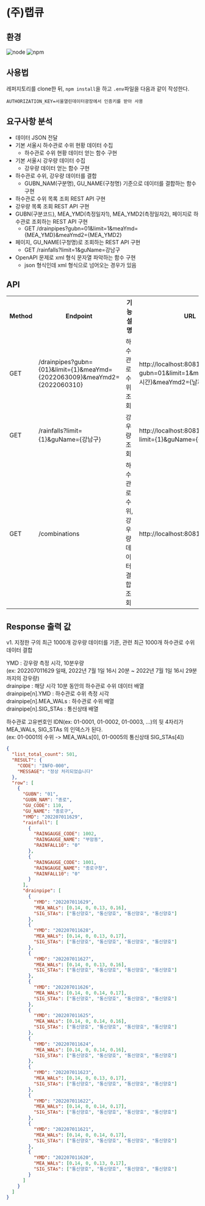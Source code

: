 # (주)랩큐
## 환경
![node](https://img.shields.io/badge/node-v16.15.1-3776AB?&style=plastic&logo=JavaScript&logoColor=white?label=healthinesses)
![npm](https://img.shields.io/badge/npm-v8.13.1-7986cb?&style=plastic&logo=npm&logoColor=white?label=healthinesses)
## 사용법
레퍼지토리를 clone한 뒤, `npm install`을 하고 `.env`파일을 다음과 같이 작성한다.
```
AUTHORIZATION_KEY=서울열린데이터광장에서 인증키를 받아 사용
```
## 요구사항 분석
* 데이터 JSON 전달
* 기본 서울시 하수관로 수위 현황 데이터 수집
  - 하수관로 수위 현황 데이터 얻는 함수 구현
* 기본 서울시 강우량 데이터 수집
  - 강우량 데이터 얻는 함수 구현
* 하수관로 수위, 강우량 데이터를 결합
  - GUBN_NAM(구분명), GU_NAME(구청명) 기준으로 데이터를 결합하는 함수 구현
* 하수관로 수위 목록 조회 REST API 구현
* 강우량 목록 조회 REST API 구현
* GUBN(구분코드), MEA_YMD(측정일자1), MEA_YMD2(측정일자2), 페이지로 하수관로 조회하는 REST API 구현
  - GET /drainpipes?gubn=01&limit=1&meaYmd={MEA_YMD}&meaYmd2={MEA_YMD2}
* 페이지, GU_NAME(구청명)로 조회하는 REST API 구현
  - GET /rainfalls?limit=1&guName=강남구
* OpenAPI 문제로 xml 형식 문자열 파악하는 함수 구현
  - json 형식인데 xml 형식으로 넘어오는 경우가 있음
## API
<table>
<tr>
    <th>Method</th><th>Endpoint</th><th>기 능 설 명</th><th>URL</th>
</tr>
<tr>
    <td>GET</td>
    <td>/drainpipes?gubn={01}&limit={1}&meaYmd={2022063009}&meaYmd2={2022060310}</td>
    <td>하수관로 수위 조회</td>
    <td>http://localhost:8081/drainpipes?gubn=01&limit=1&meaYmd={날짜시간}&meaYmd2={날짜시간}</td>
</tr>
<tr>
    <td>GET</td>
    <td>/rainfalls?limit={1}&guName={강남구}</td>
    <td>강우량 조회</td>
    <td>http://localhost:8081/rainfalls?limit={1}&guName={강남구}</td>
</tr>
<tr>
    <td>GET</td>
    <td>/combinations</td>
    <td>하수관로 수위, 강우량 데이터 결합 조회</td>
    <td>http://localhost:8081/combinations</td>
</tr>
</table>

## Response 출력 값
v1. 지정한 구의 최근 1000개 강우량 데이터를 기준, 관련 최근 1000개 하수관로 수위 데이터 결합

YMD : 강우량 측정 시각, 10분우량  
(ex: 202207011629 일때, 2022년 7월 1일 16시 20분 ~ 2022년 7월 1일 16시 29분까지의 강우량)  
drainpipe : 해당 시각 10분 동안의 하수관로 수위 데이터 배열  
drainpipe[n].YMD : 하수관로 수위 측정 시각  
drainpipe[n].MEA_WALs : 하수관로 수위 배열  
drainpipe[n].SIG_STAs : 통신상태 배열  

하수관로 고유번호인 IDN(ex: 01-0001, 01-0002, 01-0003, ...)의 뒷 4자리가
MEA_WALs, SIG_STAs 의 인덱스가 된다.  
(ex: 01-0001의 수위 -> MEA_WALs[0], 01-0005의 통신상태 SIG_STAs[4])

```json
{
  "list_total_count": 501,
  "RESULT": {
    "CODE": "INFO-000",
    "MESSAGE": "정상 처리되었습니다"
  },
  "row": [
    {
      "GUBN": "01",
      "GUBN_NAM": "종로",
      "GU_CODE": 110,
      "GU_NAME": "종로구",
      "YMD": "202207011629",
      "rainfall": [
        {
          "RAINGAUGE_CODE": 1002,
          "RAINGAUGE_NAME": "부암동",
          "RAINFALL10": "0"
        },
        {
          "RAINGAUGE_CODE": 1001,
          "RAINGAUGE_NAME": "종로구청",
          "RAINFALL10": "0"
        }
      ],
      "drainpipe": [
        {
          "YMD": "202207011629",
          "MEA_WALs": [0.14, 0, 0.13, 0.16],
          "SIG_STAs": ["통신양호", "통신양호", "통신양호", "통신양호"]
        },
        {
          "YMD": "202207011628",
          "MEA_WALs": [0.14, 0, 0.13, 0.17],
          "SIG_STAs": ["통신양호", "통신양호", "통신양호", "통신양호"]
        },
        {
          "YMD": "202207011627",
          "MEA_WALs": [0.14, 0, 0.13, 0.16],
          "SIG_STAs": ["통신양호", "통신양호", "통신양호", "통신양호"]
        },
        {
          "YMD": "202207011626",
          "MEA_WALs": [0.14, 0, 0.14, 0.17],
          "SIG_STAs": ["통신양호", "통신양호", "통신양호", "통신양호"]
        },
        {
          "YMD": "202207011625",
          "MEA_WALs": [0.14, 0, 0.14, 0.16],
          "SIG_STAs": ["통신양호", "통신양호", "통신양호", "통신양호"]
        },
        {
          "YMD": "202207011624",
          "MEA_WALs": [0.14, 0, 0.14, 0.16],
          "SIG_STAs": ["통신양호", "통신양호", "통신양호", "통신양호"]
        },
        {
          "YMD": "202207011623",
          "MEA_WALs": [0.14, 0, 0.13, 0.17],
          "SIG_STAs": ["통신양호", "통신양호", "통신양호", "통신양호"]
        },
        {
          "YMD": "202207011622",
          "MEA_WALs": [0.14, 0, 0.14, 0.17],
          "SIG_STAs": ["통신양호", "통신양호", "통신양호", "통신양호"]
        },
        {
          "YMD": "202207011621",
          "MEA_WALs": [0.14, 0, 0.14, 0.17],
          "SIG_STAs": ["통신양호", "통신양호", "통신양호", "통신양호"]
        },
        {
          "YMD": "202207011620",
          "MEA_WALs": [0.14, 0, 0.13, 0.17],
          "SIG_STAs": ["통신양호", "통신양호", "통신양호", "통신양호"]
        }
      ]
    }
  ]
}
```

